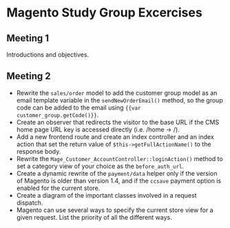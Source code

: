 # Magento Study Group Excercises

## Meeting 1

Introductions and objectives.

## Meeting 2

- Rewrite the `sales/order` model to add the customer group model as an email template variable in the `sendNewOrderEmail()`
method, so the group code can be added to the email using `{{var customer_group.getCode()}}`.
- Create an observer that redirects the visitor to the base URL if the CMS home page URL key is accessed directly (i.e. /home -> /).
- Add a new frontend route and create an index controller and an index action that set the return value of `$this->getFullActionName()` to the response body.
- Rewrite the `Mage_Customer_AccountController::loginAction()` method to set a category view of your choice as the `before_auth_url`.
- Create a dynamic rewrite of the `payment/data` helper only if the version of Magento is older than version 1.4, and if the `ccsave` payment option is enabled for the current store.
- Create a diagram of the important classes involved in a request dispatch.
- Magento can use several ways to specify the current store view for a given request. List the priority of all the different ways.
